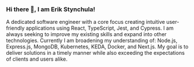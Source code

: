 ### Hi there 👋, I am Erik Stynchula!

A dedicated software engineer with a core focus creating intuitive user-friendly applications using React, TypeScript, Jest, and Cypress. I am always seeking to improve my existing skills and expand into other technologies. Currently I am broadening my understanding of: Node.js, Express.js, MongoDB, Kubernetes, KEDA, Docker, and Next.js. My goal is to deliver solutions in a timely manner while also exceeding the expectations of clients and users alike.

<!--
**EStynch/EStynch** is a ✨ _special_ ✨ repository because its `README.md` (this file) appears on your GitHub profile.

Here are some ideas to get you started:

- 🔭 I’m currently working on ...
- 🌱 I’m currently learning ...
- 👯 I’m looking to collaborate on ...
- 🤔 I’m looking for help with ...
- 💬 Ask me about ...
- 📫 How to reach me: ...
- 😄 Pronouns: ...
- ⚡ Fun fact: ...
-->
